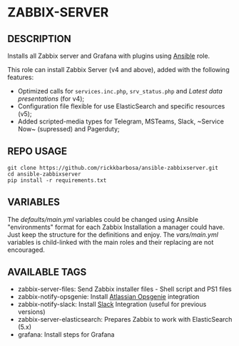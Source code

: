 ZABBIX-SERVER
==========

DESCRIPTION
----
Installs all Zabbix server and Grafana with plugins using [Ansible](https://www.ansible.com/community) role.

This role can install Zabbix Server (v4 and above), added with the following features:

- Optimized calls for `services.inc.php`, `srv_status.php` and _Latest data presentations_ (for v4);
- Configuration file flexible for use ElasticSearch and specific resources (v5);
- Added scripted-media types for Telegram, MSTeams, Slack, ~Service Now~ (supressed) and Pagerduty;


REPO USAGE
---
```
git clone https://github.com/rickkbarbosa/ansible-zabbixserver.git
cd ansible-zabbixserver
pip install -r requirements.txt
```


VARIABLES
----

The _defaults/main.yml_ variables could be changed using Ansible "environments" format for each Zabbix Installation a manager could have. Just keep the structure for the definitions and enjoy.
The _vars/main.yml_ variables is child-linked with the main roles and their replacing are not encouraged.

AVAILABLE TAGS
----

* zabbix-server-files: Send Zabbix installer files - Shell script and PS1 files
* zabbix-notify-opsgenie: Install [Atlassian Opsgenie](https://www.atlassian.com/br/software/opsgenie) integration
* zabbix-notify-slack: Install [Slack](https://slack.com) Integration (useful for previous versions)
* zabbix-server-elasticsearch: Prepares Zabbix to work with ElasticSearch (5.x)
* grafana: Install steps for Grafana